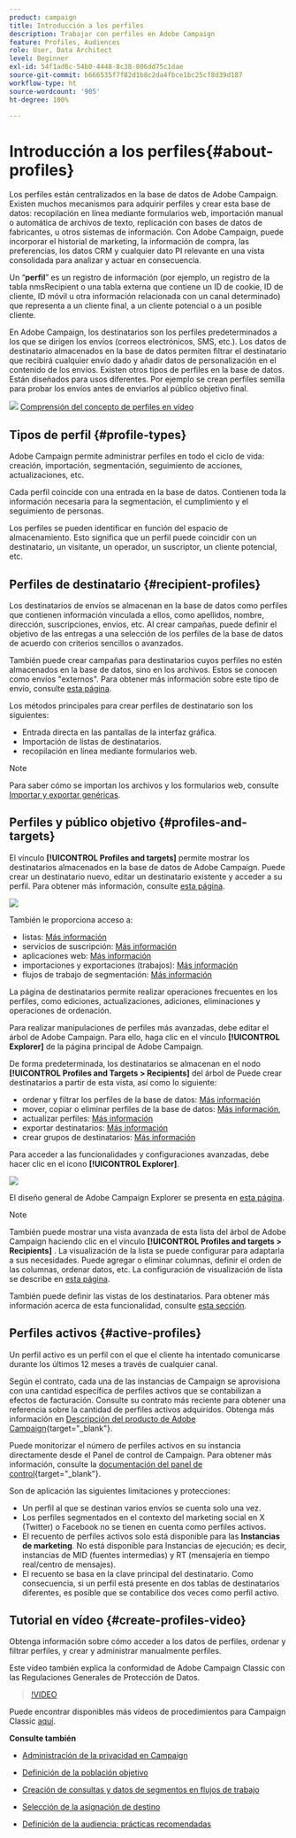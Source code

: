 ```yaml
---
product: campaign
title: Introducción a los perfiles
description: Trabajar con perfiles en Adobe Campaign
feature: Profiles, Audiences
role: User, Data Architect
level: Beginner
exl-id: 54f1ad6c-54b0-4448-8c38-806dd75c1dae
source-git-commit: b666535f7f82d1b8c2da4fbce1bc25cf8d39d187
workflow-type: ht
source-wordcount: '905'
ht-degree: 100%

---
```


# Introducción a los perfiles{#about-profiles}



Los perfiles están centralizados en la base de datos de Adobe Campaign. Existen muchos mecanismos para adquirir perfiles y crear esta base de datos: recopilación en línea mediante formularios web, importación manual o automática de archivos de texto, replicación con bases de datos de fabricantes, u otros sistemas de información. Con Adobe Campaign, puede incorporar el historial de marketing, la información de compra, las preferencias, los datos CRM y cualquier dato PI relevante en una vista consolidada para analizar y actuar en consecuencia.

Un “**perfil**” es un registro de información (por ejemplo, un registro de la tabla nmsRecipient o una tabla externa que contiene un ID de cookie, ID de cliente, ID móvil u otra información relacionada con un canal determinado) que representa a un cliente final, a un cliente potencial o a un posible cliente.

En Adobe Campaign, los destinatarios son los perfiles predeterminados a los que se dirigen los envíos (correos electrónicos, SMS, etc.). Los datos de destinatario almacenados en la base de datos permiten filtrar el destinatario que recibirá cualquier envío dado y añadir datos de personalización en el contenido de los envíos. Existen otros tipos de perfiles en la base de datos. Están diseñados para usos diferentes. Por ejemplo se crean perfiles semilla para probar los envíos antes de enviarlos al público objetivo final.

![](assets/do-not-localize/how-to-video.png) [Comprensión del concepto de perfiles en vídeo](#create-profiles-video)

## Tipos de perfil {#profile-types}

Adobe Campaign permite administrar perfiles en todo el ciclo de vida: creación, importación, segmentación, seguimiento de acciones, actualizaciones, etc.

Cada perfil coincide con una entrada en la base de datos. Contienen toda la información necesaria para la segmentación, el cumplimiento y el seguimiento de personas.

Los perfiles se pueden identificar en función del espacio de almacenamiento. Esto significa que un perfil puede coincidir con un destinatario, un visitante, un operador, un suscriptor, un cliente potencial, etc.

## Perfiles de destinatario {#recipient-profiles}

Los destinatarios de envíos se almacenan en la base de datos como perfiles que contienen información vinculada a ellos, como apellidos, nombre, dirección, suscripciones, envíos, etc. Al crear campañas, puede definir el objetivo de las entregas a una selección de los perfiles de la base de datos de acuerdo con criterios sencillos o avanzados.

También puede crear campañas para destinatarios cuyos perfiles no estén almacenados en la base de datos, sino en los archivos. Estos se conocen como envíos &quot;externos&quot;. Para obtener más información sobre este tipo de envío, consulte [esta página](../../delivery/using/steps-defining-the-target-population.md#selecting-external-recipients).

Los métodos principales para crear perfiles de destinatario son los siguientes:

* Entrada directa en las pantallas de la interfaz gráfica.
* Importación de listas de destinatarios.
* recopilación en línea mediante formularios web.

>[!NOTE]
>
>Para saber cómo se importan los archivos y los formularios web, consulte [Importar y exportar genéricas](../../platform/using/get-started-data-import-export.md).

## Perfiles y público objetivo {#profiles-and-targets}

El vínculo **[!UICONTROL Profiles and targets]** permite mostrar los destinatarios almacenados en la base de datos de Adobe Campaign. Puede crear un destinatario nuevo, editar un destinatario existente y acceder a su perfil. Para obtener más información, consulte [esta página](../../platform/using/editing-a-profile.md).

![](assets/d_ncs_user_interface_target_link.png)

También le proporciona acceso a:

* listas: [Más información](../../platform/using/creating-and-managing-lists.md)
* servicios de suscripción: [Más información](../../delivery/using/managing-subscriptions.md)
* aplicaciones web: [Más información](../../web/using/about-web-applications.md)
* importaciones y exportaciones (trabajos): [Más información](../../platform/using/about-generic-imports-exports.md)
* flujos de trabajo de segmentación: [Más información](../../workflow/using/building-a-workflow.md#implementation-steps-)

La página de destinatarios permite realizar operaciones frecuentes en los perfiles, como ediciones, actualizaciones, adiciones, eliminaciones y operaciones de ordenación.

Para realizar manipulaciones de perfiles más avanzadas, debe editar el árbol de Adobe Campaign. Para ello, haga clic en el vínculo **[!UICONTROL Explorer]** de la página principal de Adobe Campaign.

De forma predeterminada, los destinatarios se almacenan en el nodo **[!UICONTROL Profiles and Targets > Recipients]** del árbol de Puede crear destinatarios a partir de esta vista, así como lo siguiente:

* ordenar y filtrar los perfiles de la base de datos: [Más información](../../platform/using/filtering-options.md)
* mover, copiar o eliminar perfiles de la base de datos: [Más información](../../platform/using/managing-profiles.md),
* actualizar perfiles: [Más información](../../platform/using/updating-data.md)
* exportar destinatarios: [Más información](../../platform/using/exporting-and-importing-profiles.md)
* crear grupos de destinatarios: [Más información](../../platform/using/creating-and-managing-lists.md)

Para acceder a las funcionalidades y configuraciones avanzadas, debe hacer clic en el icono **[!UICONTROL Explorer]**.

![](assets/d_ncs_user_interface01.png)

El diseño general de Adobe Campaign Explorer se presenta en [esta página](../../platform/using/adobe-campaign-explorer.md).

>[!NOTE]
>
>También puede mostrar una vista avanzada de esta lista del árbol de Adobe Campaign haciendo clic en el vínculo **[!UICONTROL Profiles and targets > Recipients]** . La visualización de la lista se puede configurar para adaptarla a sus necesidades. Puede agregar o eliminar columnas, definir el orden de las columnas, ordenar datos, etc. La configuración de visualización de lista se describe en [esta página](../../platform/using/adobe-campaign-ui-lists.md).
>
>También puede definir las vistas de los destinatarios. Para obtener más información acerca de esta funcionalidad, consulte [esta sección](../../platform/using/access-management-folders.md).

## Perfiles activos {#active-profiles}

Un perfil activo es un perfil con el que el cliente ha intentado comunicarse durante los últimos 12 meses a través de cualquier canal.

Según el contrato, cada una de las instancias de Campaign se aprovisiona con una cantidad específica de perfiles activos que se contabilizan a efectos de facturación. Consulte su contrato más reciente para obtener una referencia sobre la cantidad de perfiles activos adquiridos. Obtenga más información en [Descripción del producto de Adobe Campaign](https://helpx.adobe.com/es/legal/product-descriptions/adobe-campaign-managed-cloud-services.html){target="_blank"}.

Puede monitorizar el número de perfiles activos en su instancia directamente desde el Panel de control de Campaign. Para obtener más información, consulte la [documentación del panel de control](https://experienceleague.adobe.com/docs/control-panel/using/performance-monitoring/active-profiles-monitoring.html?lang=es){target="_blank"}.

Son de aplicación las siguientes limitaciones y protecciones:

* Un perfil al que se destinan varios envíos se cuenta solo una vez.
* Los perfiles segmentados en el contexto del marketing social en X (Twitter) o Facebook no se tienen en cuenta como perfiles activos.
* El recuento de perfiles activos solo está disponible para las **Instancias de marketing**. No está disponible para Instancias de ejecución; es decir, instancias de MID (fuentes intermedias) y RT (mensajería en tiempo real/centro de mensajes).
* El recuento se basa en la clave principal del destinatario. Como consecuencia, si un perfil está presente en dos tablas de destinatarios diferentes, es posible que se contabilice dos veces como perfil activo.


## Tutorial en vídeo {#create-profiles-video}

Obtenga información sobre cómo acceder a los datos de perfiles, ordenar y filtrar perfiles, y crear y administrar manualmente perfiles.

Este vídeo también explica la conformidad de Adobe Campaign Classic con las Regulaciones Generales de Protección de Datos.

>[!VIDEO](https://video.tv.adobe.com/v/35611?quality=12)

Puede encontrar disponibles más vídeos de procedimientos para Campaign Classic [aquí](https://experienceleague.adobe.com/docs/campaign-classic-learn/tutorials/overview.html?lang=es).

**Consulte también**

* [Administración de la privacidad en Campaign](https://helpx.adobe.com/es/campaign/kb/acc-privacy.html)

* [Definición de la población objetivo](../../delivery/using/define-the-right-audience.md)

* [Creación de consultas y datos de segmentos en flujos de trabajo](../../workflow/using/targeting-data.md)

* [Selección de la asignación de destino](../../delivery/using/selecting-a-target-mapping.md)

* [Definición de la audiencia: prácticas recomendadas](../../delivery/using/define-the-right-audience.md)
